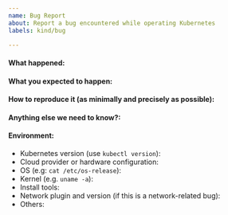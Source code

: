 ```yaml
---
name: Bug Report
about: Report a bug encountered while operating Kubernetes
labels: kind/bug

---
```


<!-- Please use this template while reporting a bug and provide as much info as possible. Not doing so may result in your bug not being addressed in a timely manner. Thanks!

If the matter is security related, please disclose it privately via https://kubernetes.io/security/
-->


#### What happened:

#### What you expected to happen:

#### How to reproduce it (as minimally and precisely as possible):

#### Anything else we need to know?:

#### Environment:
- Kubernetes version (use `kubectl version`):
- Cloud provider or hardware configuration:
- OS (e.g: `cat /etc/os-release`):
- Kernel (e.g. `uname -a`):
- Install tools:
- Network plugin and version (if this is a network-related bug):
- Others:


